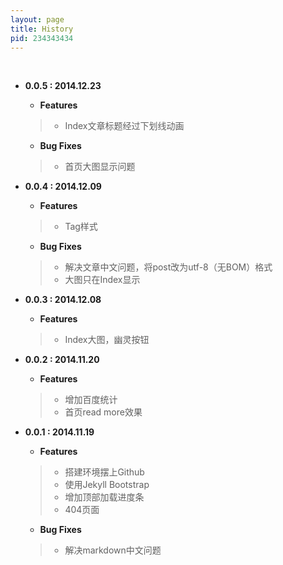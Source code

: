 ```yaml
---
layout: page
title: History
pid: 234343434
---
```

<br/>

- **0.0.5 : 2014.12.23**
    - **Features**
    > - Index文章标题经过下划线动画
	- **Bug Fixes**
	> - 首页大图显示问题

- **0.0.4 : 2014.12.09**
    - **Features**
    > - Tag样式
	- **Bug Fixes**
	> - 解决文章中文问题，将post改为utf-8（无BOM）格式
	> - 大图只在Index显示

- **0.0.3 : 2014.12.08**
    - **Features**
    > - Index大图，幽灵按钮
	
- **0.0.2 : 2014.11.20**
    - **Features**
	> - 增加百度统计
	> - 首页read more效果
	
- **0.0.1 : 2014.11.19**
    - **Features**
    > - 搭建环境摆上Github
    > - 使用Jekyll Bootstrap
    > - 增加顶部加载进度条
    > - 404页面
	- **Bug Fixes**
	> - 解决markdown中文问题
